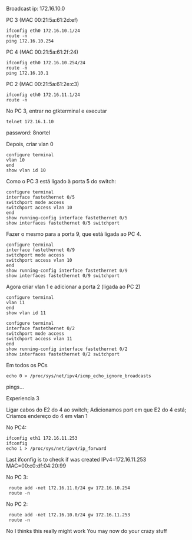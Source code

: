 Broadcast ip: 172.16.10.0

PC 3 (MAC 00:21:5a:61:2d:ef)
```
ifconfig eth0 172.16.10.1/24
route -n
ping 172.16.10.254
```

PC 4 (MAC 00:21:5a:61:2f:24)
```
ifconfig eth0 172.16.10.254/24
route -n
ping 172.16.10.1
```

PC 2 (MAC 00:21:5a:61:2e:c3)
```
ifconfig eth0 172.16.11.1/24
route -n
```

No PC 3, entrar no gtkterminal e executar
```
telnet 172.16.1.10
```
password: 8nortel

Depois, criar vlan 0
```
configure terminal
vlan 10
end
show vlan id 10
```

Como o PC 3 está ligado à porta 5 do switch:
```
configure terminal
interface fastethernet 0/5
switchport mode access
switchport access vlan 10
end
show running-config interface fastethernet 0/5
show interfaces fastethernet 0/5 switchport
```

Fazer o mesmo para a porta 9, que está ligada ao PC 4.
```
configure terminal
interface fastethernet 0/9
switchport mode access
switchport access vlan 10
end
show running-config interface fastethernet 0/9
show interfaces fastethernet 0/9 switchport
```

Agora criar vlan 1 e adicionar a porta 2 (ligada ao PC 2)
```
configure terminal
vlan 11
end
show vlan id 11

configure terminal
interface fastethernet 0/2
switchport mode access
switchport access vlan 11
end
show running-config interface fastethernet 0/2
show interfaces fastethernet 0/2 switchport
```
Em todos os PCs
```
echo 0 > /proc/sys/net/ipv4/icmp_echo_ignore_broadcasts
```
pings...

Experiencia 3

Ligar cabos do E2 do 4 ao switch;
Adicionamos port em que E2 do 4 está;
Criamos endereço do 4 em vlan 1

No PC4:
```
ifconfig eth1 172.16.11.253
ifconfig
echo 1 > /proc/sys/net/ipv4/ip_forward 
```
Last ifconfig is to check if was created
IPv4=172.16.11.253
MAC=00:c0:df:04:20:99

No PC 3:
```
 route add -net 172.16.11.0/24 gw 172.16.10.254
 route -n
```

No PC 2:
```
 route add -net 172.16.10.0/24 gw 172.16.11.253
 route -n
```

No I thinks this really might work
You may now do your crazy stuff




